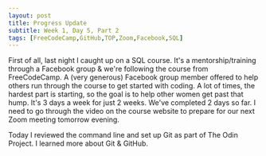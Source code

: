 ```yaml
---
layout: post
title: Progress Update
subtitle: Week 1, Day 5, Part 2
tags: [FreeCodeCamp,GitHub,TOP,Zoom,Facebook,SQL]
---
```


First of all, last night I caught up on a SQL course. It's a mentorship/training through a Facebook group & we're following the course from FreeCodeCamp. A (very generous) Facebook group member offered to help others run through the course to get started with coding. A lot of times, the hardest part is starting, so the goal is to help other women get past that hump. It's 3 days a week for just 2 weeks. We've completed 2 days so far. I need to go through the video on the course website to prepare for our next Zoom meeting tomorrow evening. 

Today I reviewed the command line and set up Git as part of The Odin Project. I learned more about Git & GitHub. 
